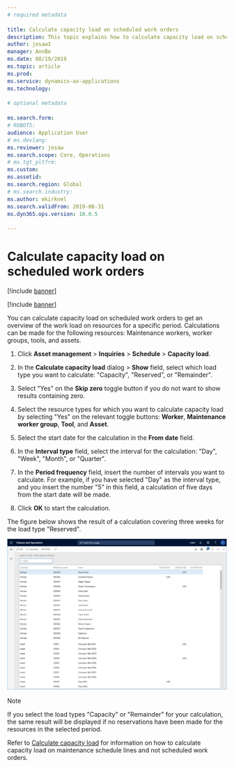 ```yaml
---
# required metadata

title: Calculate capacity load on scheduled work orders
description: This topic explains how to calculate capacity load on scheduled work orders in Asset Management.
author: josaw1
manager: AnnBe
ms.date: 08/19/2019
ms.topic: article
ms.prod: 
ms.service: dynamics-ax-applications
ms.technology: 

# optional metadata

ms.search.form: 
# ROBOTS: 
audience: Application User
# ms.devlang: 
ms.reviewer: josaw
ms.search.scope: Core, Operations
# ms.tgt_pltfrm: 
ms.custom: 
ms.assetid: 
ms.search.region: Global
# ms.search.industry: 
ms.author: mkirknel
ms.search.validFrom: 2019-08-31
ms.dyn365.ops.version: 10.0.5

---
```


# Calculate capacity load on scheduled work orders

[!include [banner](../../includes/banner.md)]

[!include [banner](../../includes/preview-banner.md)]

You can calculate capacity load on scheduled work orders to get an overview of the work load on resources for a specific period. Calculations can be made for the following resources: Maintenance workers, worker groups, tools, and assets.

1. Click **Asset management** > **Inquiries** > **Schedule** > **Capacity load**.

2. In the **Calculate capacity load** dialog > **Show** field, select which load type you want to calculate: "Capacity", "Reserved", or "Remainder".

3. Select "Yes" on the **Skip zero** toggle button if you do not want to show results containing zero.

4. Select the resource types for which you want to calculate capacity load by selecting "Yes" on the relevant toggle buttons: **Worker**, **Maintenance worker group**, **Tool**, and **Asset**.

5. Select the start date for the calculation in the **From date** field.

6. In the **Interval type** field, select the interval for the calculation: "Day", "Week", "Month", or "Quarter".

7. In the **Period frequency** field, insert the number of intervals you want to calculate. For example, if you have selected "Day" as the interval type, and you insert the number "5" in this field, a calculation of five days from the start date will be made.

8. Click **OK** to start the calculation.

The figure below shows the result of a calculation covering three weeks for the load type "Reserved".

![Figure 1](media/08-work-order-scheduling.png)

>[!NOTE]
>If you select the load types "Capacity" or "Remainder" for your calculation, the same result will be displayed if no reservations have been made for the resources in the selected period.

Refer to [Calculate capacity load](../capacity-planning/calculate-capacity-load.md) for information on how to calculate capacity load on maintenance schedule lines and not scheduled work orders.

